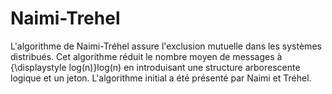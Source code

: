 # Naimi-Trehel
L'algorithme de Naimi-Tréhel assure l'exclusion mutuelle dans les systèmes distribués. Cet algorithme réduit le nombre moyen de messages à {\displaystyle log(n)}log(n) en introduisant une structure arborescente logique et un jeton. L'algorithme initial a été présenté par Naimi et Tréhel.
